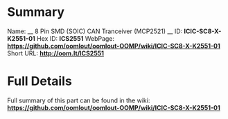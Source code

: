 
Summary
=================

Name: __ 8 Pin SMD (SOIC) CAN Tranceiver (MCP2521) __
ID: __ICIC-SC8-X-K2551-01__
Hex ID: __ICS2551__
WebPage: __https://github.com/oomlout/oomlout-OOMP/wiki/ICIC-SC8-X-K2551-01__
Short URL: __http://oom.lt/ICS2551__

Full Details
==========================
Full summary of this part can be found in the wiki:   
__https://github.com/oomlout/oomlout-OOMP/wiki/ICIC-SC8-X-K2551-01__   

